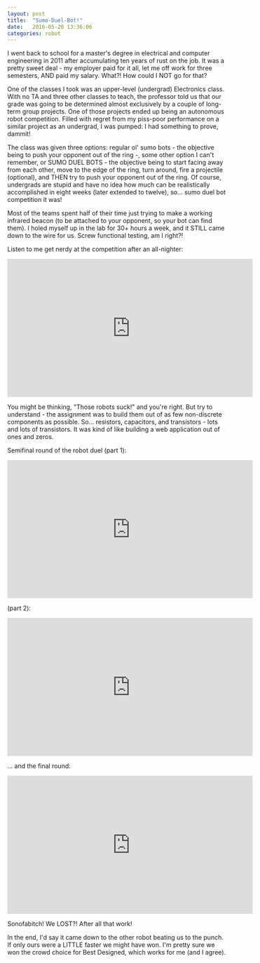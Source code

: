 ```yaml
---
layout: post
title:  "Sumo-Duel-Bot!"
date:   2016-05-20 13:36:06
categories: robot
---
```

I went back to school for a master's degree in electrical and computer engineering in 2011 after accumulating ten years of rust on the job. It was a pretty sweet deal - my employer paid for it all, let me off work for three semesters, AND paid my salary. What?! How could I NOT go for that?

One of the classes I took was an upper-level (undergrad) Electronics class. With no TA and three other classes to teach, the professor told us that our grade was going to be determined almost exclusively by a couple of long-term group projects. One of those projects ended up being an autonomous robot competition. Filled with regret from my piss-poor performance on a similar project as an undergrad, I was pumped: I had something to prove, dammit!

The class was given three options: regular ol' sumo bots - the objective being to push your opponent out of the ring -, some other option I can't remember, or SUMO DUEL BOTS - the objective being to start facing away from each other, move to the edge of the ring, turn around, fire a projectile (optional), and THEN try to push your opponent out of the ring. Of course, undergrads are stupid and have no idea how much can be realistically accomplished in eight weeks (later extended to twelve), so... sumo duel bot competition it was!

Most of the teams spent half of their time just trying to make a working infrared beacon (to be attached to your opponent, so your bot can find them). I holed myself up in the lab for 30+ hours a week, and it STILL came down to the wire for us. Screw functional testing, am I right?!

Listen to me get nerdy at the competition after an all-nighter:
<iframe width="560" height="315" src="https://www.youtube.com/embed/5qnGDAHMPkQ" frameborder="0" allowfullscreen></iframe>

You might be thinking, "Those robots suck!" and you're right. But try to understand - the assignment was to build them out of as few non-discrete components as possible. So... resistors, capacitors, and transistors - lots and lots of transistors. It was kind of like building a web application out of ones and zeros. 

Semifinal round of the robot duel (part 1):
<iframe width="560" height="315" src="https://www.youtube.com/embed/g39YBQFqPew" frameborder="0" allowfullscreen></iframe>

(part 2):
<iframe width="560" height="315" src="https://www.youtube.com/embed/-NNbMZWrt4E" frameborder="0" allowfullscreen></iframe>

... and the final round:
<iframe width="560" height="315" src="https://www.youtube.com/embed/a0FrJSP458s" frameborder="0" allowfullscreen></iframe>

Sonofabitch! We LOST?! After all that work!

In the end, I'd say it came down to the other robot beating us to the punch. If only ours were a LITTLE faster we might have won. I'm pretty sure we won the crowd choice for Best Designed, which works for me (and I agree).